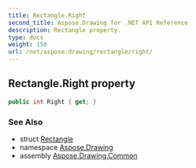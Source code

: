 ```yaml
---
title: Rectangle.Right
second_title: Aspose.Drawing for .NET API Reference
description: Rectangle property. 
type: docs
weight: 150
url: /net/aspose.drawing/rectangle/right/
---
```

## Rectangle.Right property

```csharp
public int Right { get; }
```

### See Also

* struct [Rectangle](../)
* namespace [Aspose.Drawing](../../rectangle/)
* assembly [Aspose.Drawing.Common](../../../)


